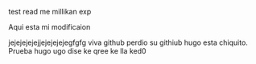 test read me millikan exp

Aqui esta mi modificaion


jejejejejejjejejejejegfgfg
viva github
perdio su githiub  hugo esta chiquito.
Prueba hugo
ugo dise ke qree ke lla ked0